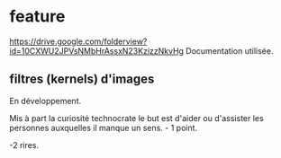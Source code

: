 # feature

https://drive.google.com/folderview?id=10CXWU2JPVsNMbHrAssxN23KzizzNkvHg
Documentation utilisée.

## filtres (kernels) d'images
En développement.

Mis à part la curiosité technocrate le but est 
d'aider ou d'assister les personnes auxquelles
il manque un sens. - 1 point.

-2 rires.
